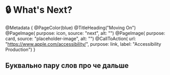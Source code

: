 # 🔒 What's Next?

@Metadata {
    @PageColor(blue)
    @TitleHeading("Moving On")
    @PageImage(
               purpose: icon, 
               source: "next", 
               alt: "")
    @PageImage(
               purpose: card, 
               source: "placeholder-image", 
               alt: "")
    @CallToAction(
                url: "https://www.apple.com/accessibility/",
                purpose: link, 
                label: "Accessibility Production")
}

## Буквально пару слов про че дальше
